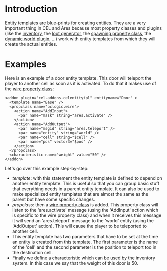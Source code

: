 # Introduction #

Entity templates are blue-prints for creating entities. They are a very important thing in CEL and Ares because most property classes and plugins (like the [inventory](PCInventory.md), the [loot generator](LootGenerator.md), the [spawning property class](PCSpawn.md), the [dynamic world plugin](DynWorld.md), ...) work with entity templates from which they will create the actual entities.

# Examples #

Here is an example of a door entity template. This door will teleport the player to another cell as soon as it is activated. To do that it makes use of the [wire property class](PCWire.md):

```
<addon plugin="cel.addons.celentitytpl" entityname="Door" >
  <template name="Base" />
  <propclass name="pclogic.wire">
    <action name="AddInput">
      <par name="mask" string="ares.activate" />
    </action>
    <action name="AddOutput">
      <par name="msgid" string="ares.teleport" />
      <par name="entity" string="world" />
      <par name="cell" string="$cell" />
      <par name="pos" vector3="$pos" />
    </action>
  </propclass>
  <characteristic name="weight" value="50" />
</addon>
```

Let's go over this example step-by-step:
  * _template_: with this statement the entity template is defined to depend on another entity template. This is useful so that you can group basic stuff that everything needs in a parent entity template. It can also be used to make specialized entity templates that are almost the same as the parent but have some specific changes.
  * _propclass_: then a [wire property class](PCWire.md) is added. This property class will listen to the 'ares.activate' message (using the 'AddInput' action which is specific to the wire property class) and when it receives this message it will send an 'ares.teleport' message to the 'world' entity (using the 'AddOutput' action). This will cause the player to be teleported to another cell.
  * This entity template has two parameters that have to be set at the time an entity is created from this template. The first parameter is the name of the 'cell' and the second parameter is the position to teleport too in the destination cell.
  * Finally we define a characteristic which can be used by the inventory system. In this case we say that the weight of this door is 50.